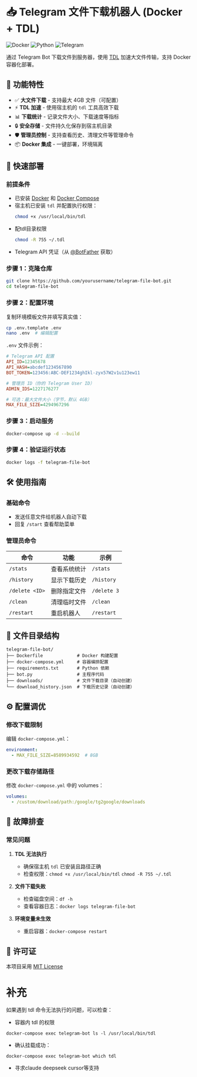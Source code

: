 

# 📥 Telegram 文件下载机器人 (Docker + TDL)

![Docker](https://img.shields.io/badge/Docker-支持-blue?logo=docker)
![Python](https://img.shields.io/badge/Python-3.9+-blue?logo=python)
![Telegram](https://img.shields.io/badge/Telegram-Bot-0088cc?logo=telegram)

通过 Telegram Bot 下载文件到服务器，使用 [TDL](https://github.com/iyear/tdl) 加速大文件传输，支持 Docker 容器化部署。

## 🌟 功能特性
- ✅ **大文件下载** - 支持最大 4GB 文件（可配置）
- ⚡ **TDL 加速** - 使用宿主机的 `tdl` 工具高效下载
- 📊 **下载统计** - 记录文件大小、下载速度等指标
- 🔒 **安全存储** - 文件持久化保存到宿主机目录
- 🛡️ **管理员控制** - 支持查看历史、清理文件等管理命令
- 📦 **Docker 集成** - 一键部署，环境隔离

## 🚀 快速部署

### 前提条件
- 已安装 [Docker](https://docs.docker.com/engine/install/) 和 [Docker Compose](https://docs.docker.com/compose/install/)
- 宿主机已安装 `tdl` 并配置执行权限：
  ```bash
  chmod +x /usr/local/bin/tdl
  ```
- 配tdl目录权限
  ```bash
  chmod -R 755 ~/.tdl
  ```
- Telegram API 凭证（从 [@BotFather](https://t.me/BotFather) 获取）

### 步骤 1：克隆仓库
```bash
git clone https://github.com/yourusername/telegram-file-bot.git
cd telegram-file-bot
```

### 步骤 2：配置环境
复制环境模板文件并填写真实值：
```bash
cp .env.template .env
nano .env  # 编辑配置
```

`.env` 文件示例：
```ini
# Telegram API 配置
API_ID=12345678
API_HASH=abcdef1234567890
BOT_TOKEN=123456:ABC-DEF1234ghIkl-zyx57W2v1u123ew11

# 管理员 ID（你的 Telegram User ID）
ADMIN_IDS=1227176277

# 可选：最大文件大小（字节，默认 4GB）
MAX_FILE_SIZE=4294967296
```

### 步骤 3：启动服务
```bash
docker-compose up -d --build
```

### 步骤 4：验证运行状态
```bash
docker logs -f telegram-file-bot
```

## 🛠️ 使用指南

### 基础命令
- 发送任意文件给机器人自动下载
- 回复 `/start` 查看帮助菜单

### 管理员命令
| 命令 | 功能 | 示例 |
|------|------|------|
| `/stats` | 查看系统统计 | `/stats` |
| `/history` | 显示下载历史 | `/history` |
| `/delete <ID>` | 删除指定文件 | `/delete 3` |
| `/clean` | 清理临时文件 | `/clean` |
| `/restart` | 重启机器人 | `/restart` |

## 📂 文件目录结构
```text
telegram-file-bot/
├── Dockerfile             # Docker 构建配置
├── docker-compose.yml     # 容器编排配置
├── requirements.txt       # Python 依赖
├── bot.py                 # 主程序代码
├── downloads/             # 文件下载目录（自动创建）
└── download_history.json  # 下载历史记录（自动创建）
```

## ⚙️ 配置调优

### 修改下载限制
编辑 `docker-compose.yml`：
```yaml
environment:
  - MAX_FILE_SIZE=8589934592  # 8GB
```

### 更改下载存储路径
修改 `docker-compose.yml` 中的 volumes：
```yaml
volumes:
  - /custom/download/path:/google/tg2google/downloads
```

## 🚨 故障排查

### 常见问题
1. **TDL 无法执行**  
   - 确保宿主机 `tdl` 已安装且路径正确
   - 检查权限：`chmod +x /usr/local/bin/tdl`   `chmod -R 755 ~/.tdl`

2. **文件下载失败**  
   - 检查磁盘空间：`df -h`
   - 查看容器日志：`docker logs telegram-file-bot`

3. **环境变量未生效**  
   - 重启容器：`docker-compose restart`

## 📜 许可证
本项目采用 [MIT License](LICENSE)



# 补充
如果遇到 tdl 命令无法执行的问题，可以检查：
- 容器内 tdl 的权限

`docker-compose exec telegram-bot ls -l /usr/local/bin/tdl`
- 确认挂载成功：

`docker-compose exec telegram-bot which tdl`

- 寻求claude deepseek cursor等支持

